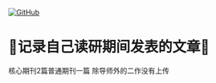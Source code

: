 <p align="left">
  <a href [https://github.com/XianYang2547/Home-Page]">
  <img src="https://img.shields.io/badge/Author-@XianYang-000000.svg?logo=GitHub" alt="GitHub"></a>


# 🍄记录自己读研期间发表的文章🍄
核心期刊2篇普通期刊一篇
除导师外的二作没有上传





